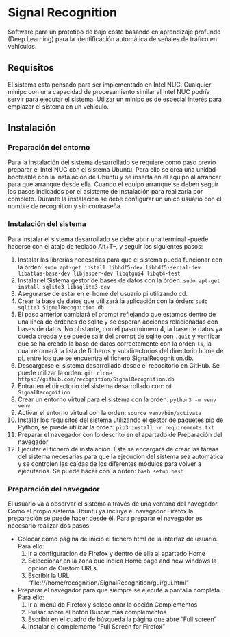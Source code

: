 # Signal Recognition
Software para un prototipo de bajo coste basando en aprendizaje profundo (Deep Learning) para la identificación automática de señales de tráfico en vehículos.

## Requisitos
El sistema esta pensado para ser implementado en Intel NUC. Cualquier minipc con una capacidad de procesamiento similar al Intel NUC podría servir para ejecutar el sistema. Utilzar un minipc es de especial interés para emplazar el sistema en un vehículo.

## Instalación
### Preparación del entorno
Para la instalación del sistema desarrollado se requiere como paso previo preparar el Intel NUC con el sistema Ubuntu. Para ello se crea una unidad booteable con la instalación de Ubuntu y se inserta en el equipo al arrancar para que arranque desde ella. Cuando el equipo arranque se deben seguir los pasos indicados por el asistente de instalación para realizarla por completo.
Durante la instalación se debe configurar un único usuario con el nombre de recognition y sin contraseña.

### Instalación del sistema
Para instalar el sistema desarrollado se debe abrir una terminal –puede hacerse con el atajo de teclado Alt+T–, y seguir los siguientes pasos:
1. Instalar las librerías necesarias para que el sistema pueda funcionar con la órden:
`sudo apt-get install libhdf5-dev libhdf5-serial-dev libatlas-base-dev libjasper-dev libqtgui4 libqt4-test`
2. Instalar el Sistema gestor de bases de datos con la órden:
`sudo apt-get install sqlite3 libsqlite3-dev`
3. Asegurarse de estar en el home del usuario pi utilizando cd.
4. Crear la base de datos que utilizará la aplicación con la órden:
`sudo sqlite3 SignalRecognition.db`
5. El paso anterior cambiará el prompt reflejando que estamos dentro de una línea de órdenes de sqlite y se esperan acciones relacionadas con bases de datos. No obstante, con el paso número 4, la base de datos ya queda creada y se puede salir del prompt de sqlite con `.quit` y verificar que se ha creado la base de datos correctamente con la orden `ls`, la cual retornará la lista de ficheros y subdirectorios del directorio home de pi, entre los que se encuentra el fichero SignalRecognition.db.
6. Descargarse el sistema desarrollado desde el repositorio en GitHub. Se puede utilizar la orden:
`git clone https://github.com/recognition/SignalRecognition.db`
7. Entrar en el directorio del sistema desarrollado con: `cd SignalRecognition`
8. Crear un entorno virtual para el sistema con la orden:
`python3 -m venv venv`
9. Activar el entorno virtual con la orden:
`source venv/bin/activate`
10. Instalar los requisitos del sistema utilizando el gestor de paquetes pip de Python, se puede utilizar la orden:
`pip3 install -r requirements.txt`
11. Preparar el navegador con lo descrito en el apartado de Preparación del navegador
12. Ejecutar el fichero de instalación. Éste se encargará de crear las tareas del sistema necesarias para que la ejecución del sistema sea automática y se controlen las caídas de los diferentes módulos para volver a ejecutarlos. Se puede hacer con la orden:
`bash setup.bash`

### Preparación del navegador
El usuario va a observar el sistema a través de una ventana del navegador. Como el propio sistema Ubuntu ya incluye el navegador Firefox la preparación se puede hacer desde él. Para preparar el navegador es necesario realizar dos pasos:
- Colocar como página de inicio el fichero html de la interfaz de usuario. Para ello:
	1. Ir a configuración de Firefox y dentro de ella al apartado Home
	2. Seleccionar en la zona que indica Home page and new windows la opción de Custom URLs
	3. Escribir la URL “file:///home/recognition/SignalRecognition/gui/gui.html”
- Preparar el navegador para que siempre se ejecute a pantalla completa. Para ello:
	1. Ir al menú de Firefox y seleccionar la opción Complementos
	2. Pulsar sobre el botón Buscar más complementos
	3. Escribir en el cuadro de búsqueda la página que abre “Full screen”
	4. Instalar el complemento “Full Screen for Firefox”
